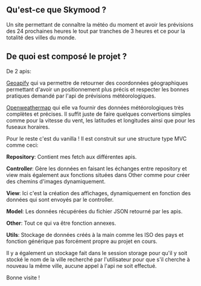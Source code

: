 ## Qu'est-ce que Skymood ?

Un site permettant de connaître la météo du moment et avoir les prévisions des 24 prochaines heures le tout par tranches de 3 heures et ce pour la totalité des villes du monde.

## De quoi est composé le projet ?

De 2 apis:

[Geoapify](https://www.geoapify.com/) qui va permettre de retourner des coordonnées géographiques permettant d'avoir un positionnement plus précis et respecter les bonnes pratiques demandé par l'api de prévisions météorologiques.

[Openweathermap](https://openweathermap.org/) qui elle va fournir des données météorologiques très complètes et précises.
Il suffit juste de faire quelques convertions simples comme pour la vitesse du vent, les latitudes et longitudes ainsi que pour les fuseaux horaires.

Pour le reste c'est du vanilla !
Il est construit sur une structure type MVC comme ceci:  

**Repository**: Contient mes fetch aux différentes apis.  

**Controller**: Gère les données en faisant les échanges entre repository et view mais également aux fonctions situées dans Other comme pour créer des chemins d'images dynamiquement.  

**View**: Ici c'est la création des affichages, dynamiquement en fonction des données qui sont envoyés par le controller.  

**Model**: Les données récupérées du fichier JSON retourné par les apis.  

**Other**: Tout ce qui va être fonction annexes.  

**Utils**: Stockage de données créés à la main comme les ISO des pays et fonction générique pas forcément propre au projet en cours.  

Il y a également un stockage fait dans le session storage pour qu'il y soit stocké le nom de la ville recherché par l'utilisateur pour que s'il cherche à nouveau la même ville, aucune appel à l'api ne soit effectué.

Bonne visite !
